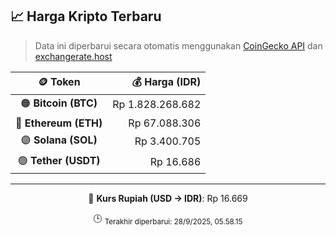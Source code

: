 

<!-- HARGA_KRIPTO -->
## 📈 Harga Kripto Terbaru

> Data ini diperbarui secara otomatis menggunakan [CoinGecko API](https://www.coingecko.com/) dan [exchangerate.host](https://exchangerate.host/)

<div align="center">

| 🪙 Token | 💰 Harga (IDR) |
|:------:|---------------:|
| 🟠 **Bitcoin (BTC)**   | Rp 1.828.268.682 |
| 🔵 **Ethereum (ETH)**  | Rp 67.088.306 |
| 🟣 **Solana (SOL)**    | Rp 3.400.705 |
| 🟢 **Tether (USDT)**   | Rp 16.686 |

---

💱 **Kurs Rupiah (USD → IDR)**: Rp 16.669

🕒 <sub>Terakhir diperbarui: 28/9/2025, 05.58.15</sub>

</div>
<!-- /HARGA_KRIPTO -->